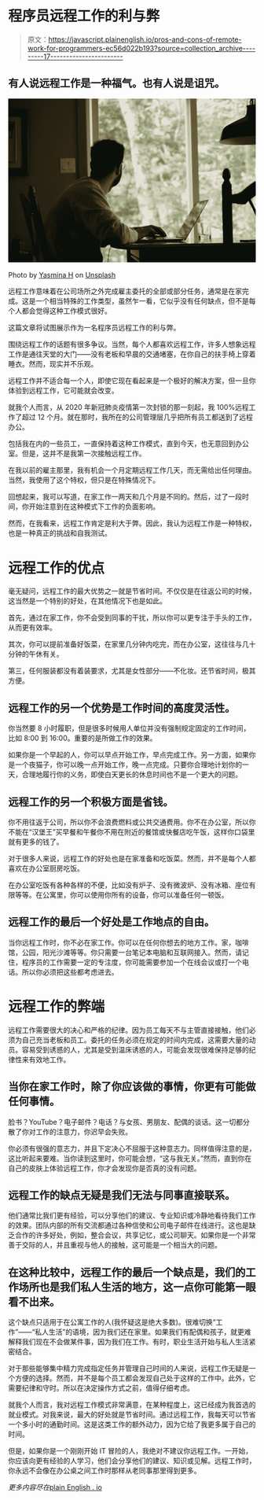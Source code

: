 # 程序员远程工作的利与弊

> 原文：<https://javascript.plainenglish.io/pros-and-cons-of-remote-work-for-programmers-ec56d022b193?source=collection_archive---------17----------------------->

## 有人说远程工作是一种福气。也有人说是诅咒。

![](img/44780e318de8cbf1956f9562de944371.png)

Photo by [Yasmina H](https://unsplash.com/@yasmina?utm_source=medium&utm_medium=referral) on [Unsplash](https://unsplash.com?utm_source=medium&utm_medium=referral)

远程工作意味着在公司场所之外完成雇主委托的全部或部分任务，通常是在家完成。这是一个相当特殊的工作类型，虽然乍一看，它似乎没有任何缺点，但不是每个人都会觉得这种工作模式很好。

这篇文章将试图展示作为一名程序员远程工作的利与弊。

围绕远程工作的话题有很多争议。当然，每个人都喜欢远程工作，许多人想象远程工作是通往天堂的大门——没有老板和早晨的交通堵塞，在你自己的扶手椅上穿着睡衣。然而，现实并不乐观。

远程工作并不适合每一个人，即使它现在看起来是一个极好的解决方案，但一旦你体验到远程工作，它可能就会改变。

就我个人而言，从 2020 年新冠肺炎疫情第一次封锁的那一刻起，我 100%远程工作了超过 12 个月。就在那时，我所在的公司管理层几乎把所有员工都送到了远程办公。

包括我在内的一些员工，一直保持着这种工作模式，直到今天，也无意回到办公室。但是，这并不是我第一次接触远程工作。

在我以前的雇主那里，我有机会一个月定期远程工作几天，而无需给出任何理由。当然，我使用了这个特权，但只是在特殊情况下。

回想起来，我可以写道，在家工作一两天和几个月是不同的。然后，过了一段时间，你开始注意到在这种模式下工作的负面影响。

然而，在我看来，远程工作肯定是利大于弊。因此，我认为远程工作是一种特权，也是一种真正的挑战和自我测试。

# **远程工作的优点**

毫无疑问，远程工作的最大优势之一就是节省时间。不仅仅是在往返公司的时候，这当然是一个特别的好处，在其他情况下也是如此。

首先，通过在家工作，你不会受到同事的干扰，所以你可以更专注于手头的工作，从而更有效率。

其次，你可以提前准备好饭菜，在家里几分钟内吃完，而在办公室，这往往与几十分钟的午休有关。

第三，任何服装都没有着装要求，尤其是女性部分——不化妆。还节省时间，极其方便。

## **远程工作的另一个优势是工作时间的高度灵活性。**

你当然要 8 小时履职，但是很多时候用人单位并没有强制规定固定的工作时间，比如 8:00 到 16:00。重要的是所做工作的效果。

如果你是一个早起的人，你可以早点开始工作，早点完成工作。另一方面，如果你是一个夜猫子，你可以晚一点开始工作，晚一点完成。只要你合理地计划你的一天，合理地履行你的义务，即使白天更长的休息时间也不是一个更大的问题。

## 远程工作的另一个积极方面是省钱。

你不用往返于公司，所以你不会浪费燃料或公共交通费用。你不在办公室，所以你不能在“汉堡王”买早餐和午餐你不用在附近的餐馆或快餐店吃午饭，这样你口袋里就有更多的钱了。

对于很多人来说，远程工作的好处也是在家准备和吃饭菜。然而，并不是每个人都喜欢在办公室厨房吃饭。

在办公室吃饭有各种各样的不便，比如没有炉子、没有微波炉、没有冰箱、座位有限等等。在公寓里，你可以使用你所有的设备，你可以准备任何一顿饭。

## **远程工作的最后一个好处是工作地点的自由。**

当你远程工作时，你不必在家工作。你可以在任何你想去的地方工作。家，咖啡馆，公园，阳光沙滩等等。你只需要一台笔记本电脑和互联网接入。然而，请记住，程序员的工作需要一定的专注度，你可能需要参加一个在线会议或打一个电话。所以你必须把这些都考虑进去。

# **远程工作的弊端**

远程工作需要很大的决心和严格的纪律。因为员工每天不与主管直接接触，他们必须为自己充当老板和员工。委托的任务必须在规定的时间内完成，这需要大量的动员。容易受到诱惑的人，尤其是受到温床诱惑的人，可能会发现很难保持足够的纪律性来有效地工作。

## 当你在家工作时，除了你应该做的事情，你更有可能做任何事情。

脸书？YouTube？电子邮件？电话？与女孩、男朋友、配偶的谈话。这一切都分散了你对工作的注意力，你迟早会失败。

你必须有很强的意志力，并且下定决心不屈服于这种意志力。同样值得注意的是，这比听起来要难。当你读到这里时，你可能会想，“这与我无关。”然而，直到你在自己的皮肤上体验远程工作，你才会发现你是否真的没有问题。

## 远程工作的缺点无疑是我们无法与同事直接联系。

他们通常比我们更有经验，可以分享他们的建议、专业知识或冷静地看待我们工作的效果。团队内部的所有交流都通过各种信使和公司电子邮件在线进行。这也是缺乏合作的许多好处，例如，整合会议，共享记忆，或公司聊天。如果你是一个非常善于交际的人，并且重视与他人的接触，这可能是一个相当大的问题。

## 在这种比较中，远程工作的最后一个缺点是，我们的工作场所也是我们私人生活的地方，这一点你可能第一眼看不出来。

这个缺点只适用于在公寓工作的人(我怀疑这是绝大多数)。很难切换“工作”——“私人生活”的语境，因为我们还在家里。如果我们有配偶和孩子，就更难解释我们现在不会做某件事，因为我们在工作。有时，职业生活开始与私人生活紧密结合。

对于那些能够集中精力完成指定任务并管理自己时间的人来说，远程工作无疑是一个方便的选择。然而，并不是每个员工都会发现自己处于这样的工作中。此外，它需要纪律和守时。所以在决定操作方式之前，值得仔细考虑。

就我个人而言，我对远程工作模式非常满意，在某种程度上，这已经成为我首选的就业模式。对我来说，最大的好处就是节省时间。通过远程工作，我每天可以节省一个多小时的通勤时间。这是这类工作的额外动力，因为它给了我更多属于自己的时间。

但是，如果你是一个刚刚开始 IT 冒险的人，我绝对不建议你远程工作。一开始，你应该向更有经验的人学习，他们会分享他们的建议、知识或见解。远程工作时，你永远不会像在办公桌之间工作时那样从老同事那里得到更多。

*更多内容尽在*[plain English . io](http://plainenglish.io/)